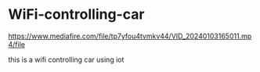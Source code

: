 # WiFi-controlling-car
https://www.mediafire.com/file/tp7yfou4tvmkv44/VID_20240103165011.mp4/file

this is a wifi controlling car using iot
